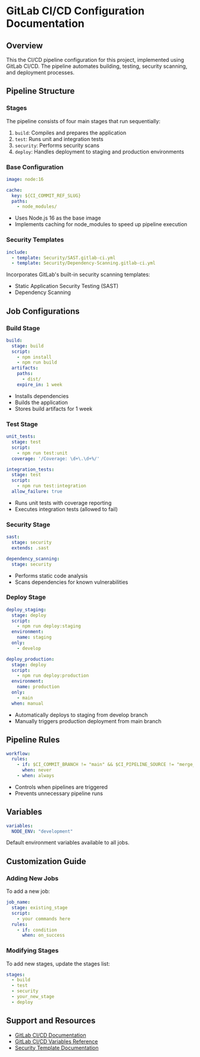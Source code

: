 # GitLab CI/CD Configuration Documentation

## Overview

This the CI/CD pipeline configuration for this project, implemented using GitLab CI/CD. The pipeline automates building, testing, security scanning, and deployment processes.

## Pipeline Structure

### Stages
The pipeline consists of four main stages that run sequentially:
1. `build`: Compiles and prepares the application
2. `test`: Runs unit and integration tests
3. `security`: Performs security scans
4. `deploy`: Handles deployment to staging and production environments

### Base Configuration

```yaml
image: node:16

cache:
  key: ${CI_COMMIT_REF_SLUG}
  paths:
    - node_modules/
```

- Uses Node.js 16 as the base image
- Implements caching for node_modules to speed up pipeline execution

### Security Templates

```yaml
include:
  - template: Security/SAST.gitlab-ci.yml
  - template: Security/Dependency-Scanning.gitlab-ci.yml
```

Incorporates GitLab's built-in security scanning templates:
- Static Application Security Testing (SAST)
- Dependency Scanning

## Job Configurations

### Build Stage

```yaml
build:
  stage: build
  script:
    - npm install
    - npm run build
  artifacts:
    paths:
      - dist/
    expire_in: 1 week
```

- Installs dependencies
- Builds the application
- Stores build artifacts for 1 week

### Test Stage

```yaml
unit_tests:
  stage: test
  script:
    - npm run test:unit
  coverage: '/Coverage: \d+\.\d+%/'

integration_tests:
  stage: test
  script:
    - npm run test:integration
  allow_failure: true
```

- Runs unit tests with coverage reporting
- Executes integration tests (allowed to fail)

### Security Stage

```yaml
sast:
  stage: security
  extends: .sast

dependency_scanning:
  stage: security
```

- Performs static code analysis
- Scans dependencies for known vulnerabilities

### Deploy Stage

```yaml
deploy_staging:
  stage: deploy
  script:
    - npm run deploy:staging
  environment:
    name: staging
  only:
    - develop

deploy_production:
  stage: deploy
  script:
    - npm run deploy:production
  environment:
    name: production
  only:
    - main
  when: manual
```

- Automatically deploys to staging from develop branch
- Manually triggers production deployment from main branch

## Pipeline Rules

```yaml
workflow:
  rules:
    - if: $CI_COMMIT_BRANCH != "main" && $CI_PIPELINE_SOURCE != "merge_request_event"
      when: never
    - when: always
```

- Controls when pipelines are triggered
- Prevents unnecessary pipeline runs

## Variables

```yaml
variables:
  NODE_ENV: "development"
```

Default environment variables available to all jobs.

## Customization Guide

### Adding New Jobs

To add a new job:

```yaml
job_name:
  stage: existing_stage
  script:
    - your commands here
  rules:
    - if: condition
      when: on_success
```

### Modifying Stages

To add new stages, update the stages list:

```yaml
stages:
  - build
  - test
  - security
  - your_new_stage
  - deploy
```


## Support and Resources

- [GitLab CI/CD Documentation](https://docs.gitlab.com/ee/ci/)
- [GitLab CI/CD Variables Reference](https://docs.gitlab.com/ee/ci/variables/predefined_variables.html)
- [Security Template Documentation](https://docs.gitlab.com/ee/user/application_security/)

